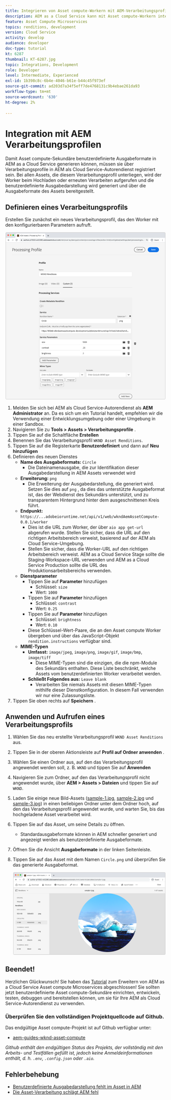 ```yaml
---
title: Integrieren von Asset compute-Workern mit AEM-Verarbeitungsprofilen
description: AEM as a Cloud Service kann mit Asset compute-Workern integriert werden, die über AEM Assets-Verarbeitungsprofile in Adobe I/O Runtime bereitgestellt werden. Verarbeitungsprofile werden im Autorendienst so konfiguriert, dass bestimmte Assets mit benutzerdefinierten Sekundären verarbeitet und die von den Sekundären generierten Dateien als Asset-Ausgabedarstellungen gespeichert werden.
feature: Asset Compute Microservices
topics: renditions, development
version: Cloud Service
activity: develop
audience: developer
doc-type: tutorial
kt: 6287
thumbnail: KT-6287.jpg
topic: Integrations, Development
role: Developer
level: Intermediate, Experienced
exl-id: 1b398c8c-6b4e-4046-b61e-b44c45f973ef
source-git-commit: ad203d7a34f5eff7de4768131c9b4ebae261da93
workflow-type: tm+mt
source-wordcount: '630'
ht-degree: 2%

---
```


# Integration mit AEM Verarbeitungsprofilen

Damit Asset compute-Sekundäre benutzerdefinierte Ausgabeformate in AEM as a Cloud Service generieren können, müssen sie über Verarbeitungsprofile in AEM als Cloud Service-Autorendienst registriert sein. Bei allen Assets, die diesem Verarbeitungsprofil unterliegen, wird der Worker beim Hochladen oder erneuten Verarbeiten aufgerufen und die benutzerdefinierte Ausgabedarstellung wird generiert und über die Ausgabeformate des Assets bereitgestellt.

## Definieren eines Verarbeitungsprofils

Erstellen Sie zunächst ein neues Verarbeitungsprofil, das den Worker mit den konfigurierbaren Parametern aufruft.

![Verarbeitungsprofil](./assets/processing-profiles/new-processing-profile.png)

1. Melden Sie sich bei AEM als Cloud Service-Autorendienst als __AEM Administrator__ an. Da es sich um ein Tutorial handelt, empfehlen wir die Verwendung einer Entwicklungsumgebung oder einer Umgebung in einer Sandbox.
1. Navigieren Sie zu __Tools > Assets > Verarbeitungsprofile__ .
1. Tippen Sie auf die Schaltfläche __Erstellen__
1. Benennen Sie das Verarbeitungsprofil `WKND Asset Renditions`.
1. Tippen Sie auf die Registerkarte __Benutzerdefiniert__ und dann auf __Neu hinzufügen__
1. Definieren des neuen Dienstes
   + __Name des Ausgabeformats:__ `Circle`
      + Die Dateinamenausgabe, die zur Identifikation dieser Ausgabedarstellung in AEM Assets verwendet wird
   + __Erweiterung:__ `png`
      + Die Erweiterung der Ausgabedarstellung, die generiert wird. Setzen Sie dies auf `png` , da dies das unterstützte Ausgabeformat ist, das der Webdienst des Sekundärs unterstützt, und zu transparentem Hintergrund hinter dem ausgeschnittenen Kreis führt.
   + __Endpunkt:__ `https://...adobeioruntime.net/api/v1/web/wkndAemAssetCompute-0.0.1/worker`
      + Dies ist die URL zum Worker, der über `aio app get-url` abgerufen wurde. Stellen Sie sicher, dass die URL auf den richtigen Arbeitsbereich verweist, basierend auf der AEM als Cloud Service-Umgebung.
      + Stellen Sie sicher, dass die Worker-URL auf den richtigen Arbeitsbereich verweist. AEM as a Cloud Service Stage sollte die Staging-Workspace-URL verwenden und AEM as a Cloud Service Production sollte die URL des Produktionsarbeitsbereichs verwenden.
   + __Dienstparameter__
      + Tippen Sie auf __Parameter__ hinzufügen
         + Schlüssel: `size`
         + Wert: `1000`
      + Tippen Sie auf __Parameter__ hinzufügen
         + Schlüssel: `contrast`
         + Wert: `0.25`
      + Tippen Sie auf __Parameter__ hinzufügen
         + Schlüssel: `brightness`
         + Wert: `0.10`
      + Diese Schlüssel-Wert-Paare, die an den Asset compute Worker übergeben und über das JavaScript-Objekt `rendition.instructions` verfügbar sind.
   + __MIME-Typen__
      + __Umfasst:__ `image/jpeg`,  `image/png`,  `image/gif`,  `image/bmp`,  `image/tiff`
         + Diese MIME-Typen sind die einzigen, die die npm-Module des Sekundärs enthalten. Diese Liste beschränkt, welche Assets vom benutzerdefinierten Worker verarbeitet werden.
      + __Schließt Folgendes aus:__ `Leave blank`
         + Verarbeiten Sie niemals Assets mit diesen MIME-Typen mithilfe dieser Dienstkonfiguration. In diesem Fall verwenden wir nur eine Zulassungsliste.
1. Tippen Sie oben rechts auf __Speichern__ .

## Anwenden und Aufrufen eines Verarbeitungsprofils

1. Wählen Sie das neu erstellte Verarbeitungsprofil `WKND Asset Renditions` aus.
1. Tippen Sie in der oberen Aktionsleiste auf __Profil auf Ordner anwenden__ .
1. Wählen Sie einen Ordner aus, auf den das Verarbeitungsprofil angewendet werden soll, z. B. `WKND` und tippen Sie auf __Anwenden__
1. Navigieren Sie zum Ordner, auf den das Verarbeitungsprofil nicht angewendet wurde, über __AEM > Assets > Dateien__ und tippen Sie auf `WKND`.
1. Laden Sie einige neue Bild-Assets ([sample-1.jpg](../assets/samples/sample-1.jpg), [sample-2.jpg](../assets/samples/sample-2.jpg) und [sample-3.jpg](../assets/samples/sample-3.jpg)) in einen beliebigen Ordner unter dem Ordner hoch, auf den das Verarbeitungsprofil angewendet wurde, und warten Sie, bis das hochgeladene Asset verarbeitet wird.
1. Tippen Sie auf das Asset, um seine Details zu öffnen.
   + Standardausgabeformate können in AEM schneller generiert und angezeigt werden als benutzerdefinierte Ausgabeformate.
1. Öffnen Sie die Ansicht __Ausgabeformate__ in der linken Seitenleiste.
1. Tippen Sie auf das Asset mit dem Namen `Circle.png` und überprüfen Sie das generierte Ausgabeformat.

   ![Generierte Ausgabe](./assets/processing-profiles/rendition.png)

## Beendet!

Herzlichen Glückwunsch! Sie haben das [Tutorial](../overview.md) zum Erweitern von AEM as a Cloud Service Asset compute Microservices abgeschlossen! Sie sollten jetzt benutzerdefinierte Asset compute-Sekundäre einrichten, entwickeln, testen, debuggen und bereitstellen können, um sie für Ihre AEM als Cloud Service-Autorendienst zu verwenden.

### Überprüfen Sie den vollständigen Projektquellcode auf Github.

Das endgültige Asset compute-Projekt ist auf Github verfügbar unter:

+ [aem-guides-wknd-asset-compute](https://github.com/adobe/aem-guides-wknd-asset-compute)

_Github enthält den endgültigen Status des Projekts, der vollständig mit den Arbeits- und Testfällen gefüllt ist, jedoch keine Anmeldeinformationen enthält, d. h. `.env`, `.config.json` oder `.aio`._

## Fehlerbehebung

+ [Benutzerdefinierte Ausgabedarstellung fehlt im Asset in AEM](../troubleshooting.md#custom-rendition-missing-from-asset)
+ [Die Asset-Verarbeitung schlägt AEM fehl](../troubleshooting.md#asset-processing-fails)

